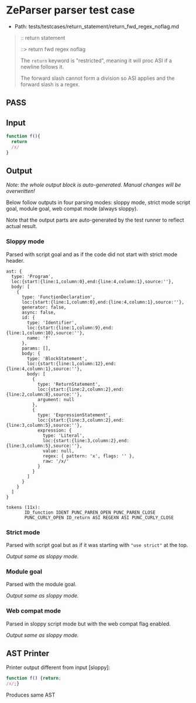 # ZeParser parser test case

- Path: tests/testcases/return_statement/return_fwd_regex_noflag.md

> :: return statement
>
> ::> return fwd regex noflag
>
> The `return` keyword is "restricted", meaning it will proc ASI if a newline follows it.
>
> The forward slash cannot form a division so ASI applies and the forward slash is a regex.

## PASS

## Input

`````js
function f(){
  return
  /x/
}
`````

## Output

_Note: the whole output block is auto-generated. Manual changes will be overwritten!_

Below follow outputs in four parsing modes: sloppy mode, strict mode script goal, module goal, web compat mode (always sloppy).

Note that the output parts are auto-generated by the test runner to reflect actual result.

### Sloppy mode

Parsed with script goal and as if the code did not start with strict mode header.

`````
ast: {
  type: 'Program',
  loc:{start:{line:1,column:0},end:{line:4,column:1},source:''},
  body: [
    {
      type: 'FunctionDeclaration',
      loc:{start:{line:1,column:0},end:{line:4,column:1},source:''},
      generator: false,
      async: false,
      id: {
        type: 'Identifier',
        loc:{start:{line:1,column:9},end:{line:1,column:10},source:''},
        name: 'f'
      },
      params: [],
      body: {
        type: 'BlockStatement',
        loc:{start:{line:1,column:12},end:{line:4,column:1},source:''},
        body: [
          {
            type: 'ReturnStatement',
            loc:{start:{line:2,column:2},end:{line:2,column:8},source:''},
            argument: null
          },
          {
            type: 'ExpressionStatement',
            loc:{start:{line:3,column:2},end:{line:3,column:5},source:''},
            expression: {
              type: 'Literal',
              loc:{start:{line:3,column:2},end:{line:3,column:5},source:''},
              value: null,
              regex: { pattern: 'x', flags: '' },
              raw: '/x/'
            }
          }
        ]
      }
    }
  ]
}

tokens (11x):
       ID_function IDENT PUNC_PAREN_OPEN PUNC_PAREN_CLOSE
       PUNC_CURLY_OPEN ID_return ASI REGEXN ASI PUNC_CURLY_CLOSE
`````

### Strict mode

Parsed with script goal but as if it was starting with `"use strict"` at the top.

_Output same as sloppy mode._

### Module goal

Parsed with the module goal.

_Output same as sloppy mode._

### Web compat mode

Parsed in sloppy script mode but with the web compat flag enabled.

_Output same as sloppy mode._

## AST Printer

Printer output different from input [sloppy]:

````js
function f() {return;
/x/;}
````

Produces same AST

